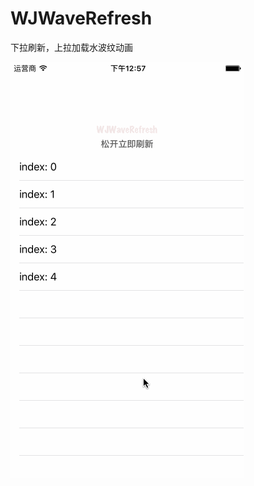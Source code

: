 # WJWaveRefresh
下拉刷新，上拉加载水波纹动画

![效果图演示](https://github.com/WangJace/WJWaveRefresh/raw/master/Screenshot/WJWaveRefresh.gif)